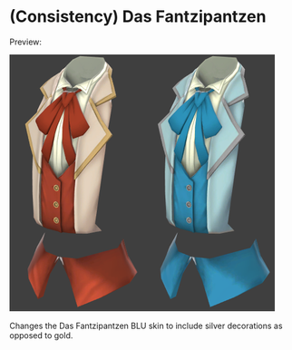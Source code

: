 # (Consistency) Das Fantzipantzen

Preview: 

![Preview](Preview.png)

Changes the Das Fantzipantzen BLU skin to include silver decorations as opposed to gold.